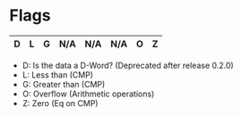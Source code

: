 # Flags

| D | L | G | N/A | N/A | N/A | O | Z |
| :-: | :-: | :-: | :-: | :-: | :-: | :-: | :-: |

- D: Is the data a D-Word? (Deprecated after release 0.2.0)
- L: Less than (CMP)
- G: Greater than (CMP)
- O: Overflow (Arithmetic operations)
- Z: Zero (Eq on CMP)

<!-- These flags get set with the `CMP` instruction, excluding the overflow flag. Overflow gets set when a register overflows due to a overflow using the `ADD` or `SUB` instructions. -->